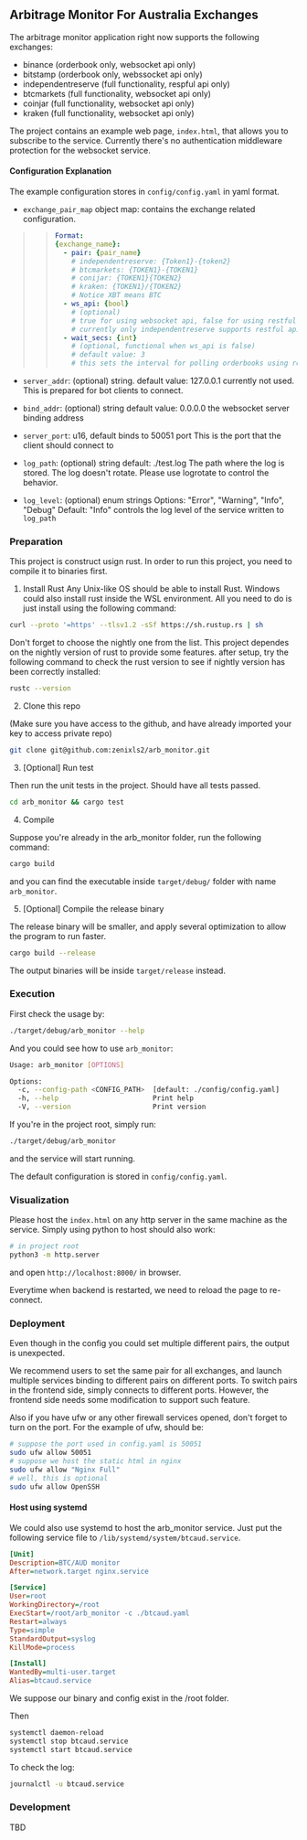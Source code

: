 Arbitrage Monitor For Australia Exchanges
-----------------------------------------

The arbitrage monitor application right now supports the following exchanges:
- binance (orderbook only, websocket api only)
- bitstamp (orderbook only, webssocket api only)
- independentreserve (full functionality, respful api only)
- btcmarkets (full functionality, websocket api only)
- coinjar (full functionality, websocket api only)
- kraken (full functionality, websocket api only)

The project contains an example web page, `index.html`, that allows you to subscribe to the service.
Currently there's no authentication middleware protection for the websocket service.

#### Configuration Explanation

The example configuration stores in `config/config.yaml` in yaml format.

- `exchange_pair_map` object map:
    contains the exchange related configuration.

>> ```yaml
>> Format:
>> {exchange_name}:
>>   - pair: {pair_name}
>>     # independentreserve: {Token1}-{token2}
>>     # btcmarkets: {TOKEN1}-{TOKEN1}
>>     # conijar: {TOKEN1}{TOKEN2}
>>     # kraken: {TOKEN1}/{TOKEN2}
>>     # Notice XBT means BTC
>>   - ws_api: {bool}
>>     # (optional)
>>     # true for using websocket api, false for using restful api
>>     # currently only independentreserve supports restful api, the others support only websocket
>>   - wait_secs: {int}
>>     # (optional, functional when ws_api is false)
>>     # default value: 3
>>     # this sets the interval for polling orderbooks using restful api
>> ```

- `server_addr`:
  (optional) string.
  default value: 127.0.0.1
  currently not used. This is prepared for bot clients to connect.

- `bind_addr`:
  (optional) string
  default value: 0.0.0.0
  the websocket server binding address

- `server_port`:
  u16, default binds to 50051 port
  This is the port that the client should connect to

- `log_path`:
  (optional) string
  default: ./test.log
  The path where the log is stored.
  The log doesn't rotate. Please use logrotate to control the behavior.

- `log_level`:
  (optional) enum strings
  Options: "Error", "Warning", "Info", "Debug"
  Default: "Info"
  controls the log level of the service written to `log_path`

### Preparation

This project is construct usign rust. In order to run this project, you need to compile it to binaries first.

1. Install Rust
Any Unix-like OS should be able to install Rust. Windows could also install rust inside the WSL environment.
All you need to do is just install using the following command:

```bash
curl --proto '=https' --tlsv1.2 -sSf https://sh.rustup.rs | sh
```

Don't forget to choose the nightly one from the list.
This project dependes on the nightly version of rust to provide some features.
after setup, try the following command to check the rust version to see if nightly version has been correctly installed:

```bash
rustc --version
```


2. Clone this repo

(Make sure you have access to the github, and have already imported your key to access private repo)

```bash
git clone git@github.com:zenixls2/arb_monitor.git
```

3. [Optional] Run test

Then run the unit tests in the project. Should have all tests passed.

```bash
cd arb_monitor && cargo test
```

4. Compile

Suppose you're already in the arb\_monitor folder, run the following command:

```bash
cargo build
```

and you can find the executable inside `target/debug/` folder with name `arb_monitor`.

5. [Optional] Compile the release binary

The release binary will be smaller, and apply several optimization to allow the program to run faster.

```bash
cargo build --release
```

The output binaries will be inside `target/release` instead.


### Execution

First check the usage by:

```bash
./target/debug/arb_monitor --help
```

And you could see how to use `arb_monitor`:

```bash
Usage: arb_monitor [OPTIONS]

Options:
  -c, --config-path <CONFIG_PATH>  [default: ./config/config.yaml]
  -h, --help                       Print help
  -V, --version                    Print version
```

If you're in the project root, simply run:

```bash
./target/debug/arb_monitor
```

and the service will start running.

The default configuration is stored in `config/config.yaml`. 

### Visualization

Please host the `index.html` on any http server in the same machine as the service.
Simply using python to host should also work:

```bash
# in project root
python3 -m http.server
```

and open `http://localhost:8000/` in browser.

Everytime when backend is restarted, we need to reload the page to re-connect.

### Deployment

Even though in the config you could set multiple different pairs, the output is unexpected.

We recommend users to set the same pair for all exchanges, and launch multiple services binding to different pairs on different ports. To switch pairs in the frontend side, simply connects to different ports. However, the frontend side needs some modification to support such feature.

Also if you have ufw or any other firewall services opened, don't forget to turn on the port.
For the example of ufw, should be:

```bash
# suppose the port used in config.yaml is 50051
sudo ufw allow 50051
# suppose we host the static html in nginx
sudo ufw allow "Nginx Full"
# well, this is optional
sudo ufw allow OpenSSH
```

#### Host using systemd

We could also use systemd to host the arb_monitor service. Just put the following service file to `/lib/systemd/system/btcaud.service`.

```ini
[Unit]
Description=BTC/AUD monitor
After=network.target nginx.service

[Service]
User=root
WorkingDirectory=/root
ExecStart=/root/arb_monitor -c ./btcaud.yaml
Restart=always
Type=simple
StandardOutput=syslog
KillMode=process

[Install]
WantedBy=multi-user.target
Alias=btcaud.service
```

We suppose our binary and config exist in the /root folder.

Then

```bash
systemctl daemon-reload
systemctl stop btcaud.service
systemctl start btcaud.service
```

To check the log:

```bash
journalctl -u btcaud.service
```

### Development

TBD
